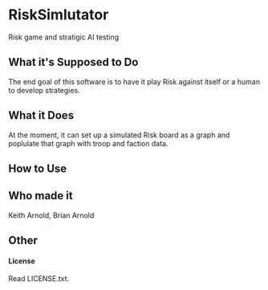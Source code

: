 # RiskSimlutator
Risk game and stratigic AI testing

## What it's Supposed to Do

The end goal of this software is to have it play Risk against itself or a human to develop strategies.

## What it Does

At the moment, it can set up a simulated Risk board as a graph and poplulate that graph with troop and faction data.

## How to Use

## Who made it

Keith Arnold, Brian Arnold

## Other

#### License
Read LICENSE.txt.


